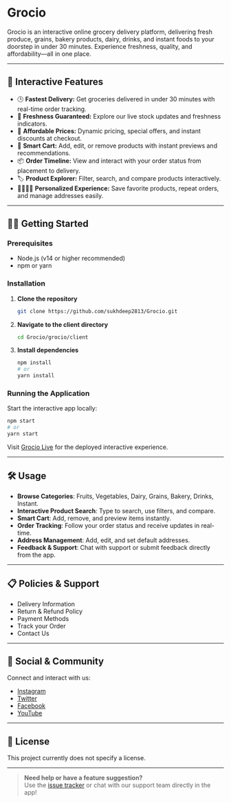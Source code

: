 # Grocio

Grocio is an interactive online grocery delivery platform, delivering fresh produce, grains, bakery products, dairy, drinks, and instant foods to your doorstep in under 30 minutes. Experience freshness, quality, and affordability—all in one place.

---

## 🚀 Interactive Features

- 🕒 **Fastest Delivery:** Get groceries delivered in under 30 minutes with real-time order tracking.
- 🌱 **Freshness Guaranteed:** Explore our live stock updates and freshness indicators.
- 💸 **Affordable Prices:** Dynamic pricing, special offers, and instant discounts at checkout.
- 🛒 **Smart Cart:** Add, edit, or remove products with instant previews and recommendations.
- 📦 **Order Timeline:** View and interact with your order status from placement to delivery.
- 🏷️ **Product Explorer:** Filter, search, and compare products interactively.
- 👨‍👩‍👧‍👦 **Personalized Experience:** Save favorite products, repeat orders, and manage addresses easily.

---

## 🧑‍💻 Getting Started

### Prerequisites

- Node.js (v14 or higher recommended)
- npm or yarn

### Installation

1. **Clone the repository**
   ```sh
   git clone https://github.com/sukhdeep2813/Grocio.git
   ```
2. **Navigate to the client directory**
   ```sh
   cd Grocio/grocio/client
   ```
3. **Install dependencies**
   ```sh
   npm install
   # or
   yarn install
   ```

### Running the Application

Start the interactive app locally:
```sh
npm start
# or
yarn start
```

Visit [Grocio Live](https://grocio-6g42.vercel.app/) for the deployed interactive experience.

---

## 🛠️ Usage

- **Browse Categories**: Fruits, Vegetables, Dairy, Grains, Bakery, Drinks, Instant.
- **Interactive Product Search**: Type to search, use filters, and compare.
- **Smart Cart**: Add, remove, and preview items instantly.
- **Order Tracking**: Follow your order status and receive updates in real-time.
- **Address Management**: Add, edit, and set default addresses.
- **Feedback & Support**: Chat with support or submit feedback directly from the app.

---

## 📋 Policies & Support

- Delivery Information
- Return & Refund Policy
- Payment Methods
- Track your Order
- Contact Us

---

## 📱 Social & Community

Connect and interact with us:
- [Instagram](#)
- [Twitter](#)
- [Facebook](#)
- [YouTube](#)

---

## 📄 License

This project currently does not specify a license.

---

> **Need help or have a feature suggestion?**  
> Use the [issue tracker](https://github.com/sukhdeep2813/Grocio/issues) or chat with our support team directly in the app!

